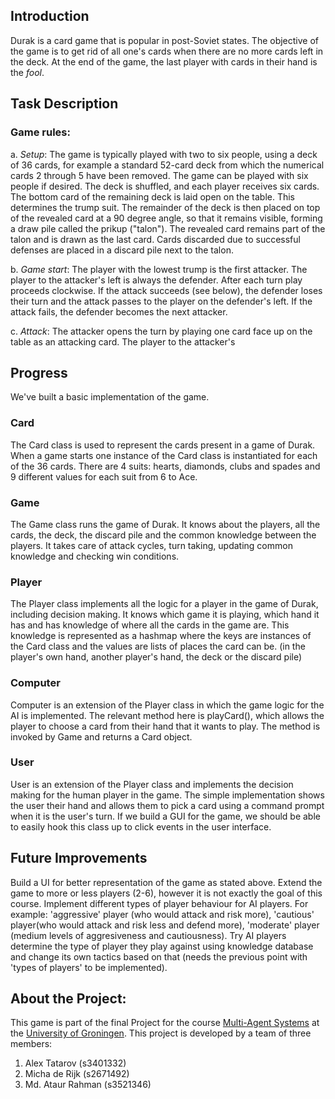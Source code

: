 

## Introduction

Durak is a card game that is popular in post-Soviet states. The objective of the game is to get rid of all one's cards when there are no more cards left in the deck. At the end of the game, the last player with cards in their hand is the *fool*.

## Task Description

### Game rules:
a. *Setup*: The game is typically played with two to six people,
using a deck of 36 cards, for example a standard 52-card deck
from which the numerical cards 2 through 5 have been
removed. The game can be played with six people if desired.
The deck is shuffled, and each player receives six cards. The
bottom card of the remaining deck is laid open on the table.
This determines the trump suit. The remainder of the deck is
then placed on top of the revealed card at a 90 degree angle,
so that it remains visible, forming a draw pile called the prikup
("talon"). The revealed card remains part of the talon and is
drawn as the last card. Cards discarded due to successful
defenses are placed in a discard pile next to the talon.

b. *Game start*: The player with the lowest trump is the first
attacker. The player to the attacker's left is always the defender.
After each turn play proceeds clockwise. If the attack succeeds
(see below), the defender loses their turn and the attack passes
to the player on the defender's left. If the attack fails, the
defender becomes the next attacker.

c. *Attack*: The attacker opens the turn by playing one card face up
on the table as an attacking card. The player to the attacker's


## Progress

We've built a basic implementation of the game. 

### Card

The Card class is used to represent the cards present in a game of Durak. When a game starts one instance of the Card class is instantiated for each of the 36 cards. There are 4 suits: hearts, diamonds, clubs and spades and 9 different values for each suit from 6 to Ace.

### Game

The Game class runs the game of Durak. It knows about the players, all the cards, the deck, the discard pile and the common knowledge between the players. It takes care of attack cycles, turn taking, updating common knowledge and checking win conditions.

### Player

The Player class implements all the logic for a player in the game of Durak, including decision making. It knows which game it is playing, which hand it has and has knowledge of where all the cards in the game are. This knowledge is represented as a hashmap where the keys are instances of the Card class and the values are lists of places the card can be. (in the player's own hand, another player's hand, the deck or the discard pile)

### Computer

Computer is an extension of the Player class in which the game logic for the AI is implemented. The relevant method here is playCard(), which allows the player to choose a card from their hand that it wants to play. The method is invoked by Game and returns a Card object.

### User

User is an extension of the Player class and implements the decision making for the human player in the game. The simple implementation shows the user their hand and allows them to pick a card using a command prompt when it is the user's turn. If we build a GUI for the game, we should be able to easily hook this class up to click events in the user interface.

## Future Improvements
Build a UI for better representation of the game as stated above. Extend the game to more or less players (2-6), however it is not exactly the goal of this course. Implement different types of player behaviour for AI players. For example: 'aggressive' player (who would attack and risk more), 'cautious' player(who would attack and risk less and defend more), 'moderate' player (medium levels of aggresiveness and cautiousness). Try AI players determine the type of player they play against using knowledge database and change its own tactics based on that (needs the previous point with 'types of players' to be implemented).  



## About the Project:

This game is part of the final Project for the course [Multi-Agent Systems](https://www.rug.nl/ocasys/rug/vak/show?code=KIM.MAS03) at the [University of Groningen](https://www.rug.nl/). This project is developed by a team of three members:

1. Alex Tatarov (s3401332)
2. Micha de Rijk (s2671492)
3. Md. Ataur Rahman (s3521346)
